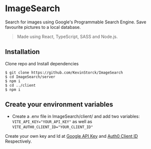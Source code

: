 ﻿# ImageSearch

Search for images using Google's Programmable Search Engine.
Save favourite pictures to a local database.

> Made using React, TypeScript, SASS and Node.js.

## Installation

Clone repo and Install dependencies

```
$ git clone https://github.com/KevinStorck/ImageSearch
$ cd ImageSearch/server
$ npm i
$ cd ../client
$ npm i
```

## Create your environment variables

- Create a .env file in ImageSearch/client/ and add two variables: `VITE_API_KEY="YOUR_API_KEY"` as well as `VITE_AUTH0_CLIENT_ID="YOUR_CLIENT_ID"`

Create your own key and Id at [Google API Key](https://developers.google.com/custom-search/v1/overview) and [Auth0 Client ID](https://auth0.com/) Respectively.
